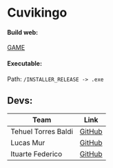 # Cuvikingo

#### Build web:
[GAME](https://tehuel.github.io/unq-videojuegos-press-f-boss/)

#### Executable:
Path: `/INSTALLER_RELEASE -> .exe`

## Devs:
| Team  | Link |
| ------------- | ------------- |
| Tehuel Torres Baldi | [GitHub](https://github.com/tehuel)  |
| Lucas  Mur | [GitHub](https://github.com/LM-Randomize)  |
| Ituarte Federico  | [GitHub](https://github.com/ItuFede)  |
